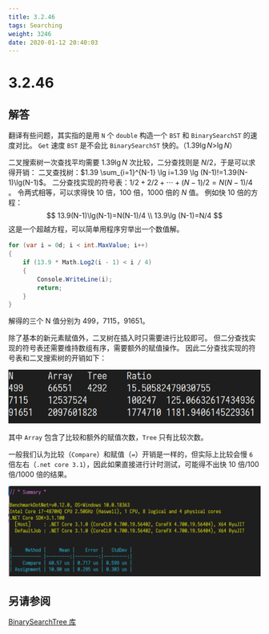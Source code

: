```yaml
---
title: 3.2.46
tags: Searching
weight: 3246
date: 2020-01-12 20:40:03
---
```


# 3.2.46


## 解答

翻译有些问题，其实指的是用 `N` 个 `double` 构造一个 `BST` 和 `BinarySearchST` 的速度对比。
`Get` 速度 `BST` 是不会比 `BinarySearchST` 快的。（$1.39\lg N$>$\lg N$）

二叉搜索树一次查找平均需要 $1.39\lg N$ 次比较，二分查找则是 $N/2$，于是可以求得开销：
二叉查找树：$1.39 \sum_{i=1}^{N-1} \lg i=1.39 \lg (N-1)!=1.39(N-1)\lg(N-1)$。
二分查找实现的符号表：$1/2+2/2+ \cdots+(N-1)/2=N(N-1)/4$ 。
令两式相等，可以求得快 10 倍，100 倍，1000 倍的 $N$ 值。
例如快 10 倍的方程：
$$
13.9(N-1)\lg(N-1)=N(N-1)/4 \\
13.9\lg (N-1)=N/4
$$
这是一个超越方程，可以简单用程序穷举出一个数值解。

```csharp
for (var i = 0d; i < int.MaxValue; i++)
{
    if (13.9 * Math.Log2(i - 1) < i / 4)
    {
        Console.WriteLine(i);
        return;
    }
}
```

解得的三个 N 值分别为 499，7115，91651。

除了基本的新元素赋值外，二叉树在插入时只需要进行比较即可。
但二分查找实现的符号表还需要维持数组有序，需要额外的赋值操作。
因此二分查找实现的符号表和二叉搜索树的开销如下：

![](/resources/3-2-46/1.png)

其中 `Array` 包含了比较和额外的赋值次数，`Tree` 只有比较次数。

一般我们认为比较（`Compare`）和赋值（`=`）开销是一样的，但实际上比较会慢 `6` 倍左右（`.net core 3.1`），因此如果直接进行计时测试，可能得不出快 10 倍/100 倍/1000 倍的结果。

![](/resources/3-2-46/2.png)

## 另请参阅

[BinarySearchTree 库](https://github.com/ikesnowy/Algorithms-4th-Edition-in-Csharp/tree/master/3%20Searching/3.2/BinarySearchTree)
